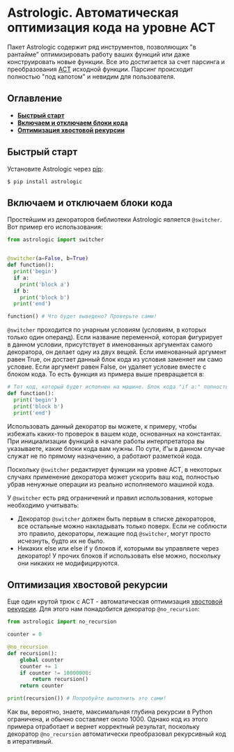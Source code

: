 # Astrologic. Автоматическая оптимизация кода на уровне АСТ


Пакет Astrologic содержит ряд инструментов, позволяющих "в рантайме" оптимизировать работу ваших функций или даже конструировать новые функции. Все это достигается за счет парсинга и преобразования [ACT](https://docs.python.org/3/library/ast.html) исходной функции. Парсинг происходит полностью "под капотом" и невидим для пользователя.


## Оглавление

- [**Быстрый старт**](#быстрый-старт)
- [**Включаем и отключаем блоки кода**](#включаем-и-отключаем-блоки-кода)
- [**Оптимизация хвостовой рекурсии**](#оптимизация-хвостовой-рекурсии)


## Быстрый старт

Установите Astrologic через [pip](https://pypi.org/project/astrologic/):

```
$ pip install astrologic
```

## Включаем и отключаем блоки кода

Простейшим из декораторов библиотеки Astrologic является ```@switcher```. Вот пример его использования:

```python
from astrologic import switcher


@switcher(a=False, b=True)
def function():
  print('begin')
  if a:
    print('block a')
  if b:
    print('block b')
  print('end')

function() # Что будет выведено? Проверьте сами!
```

```@switcher``` проходится по унарным условиям (условиям, в которых только один операнд). Если название переменной, которая фигурирует в данном условии, присутствует в именованных аргументах самого декоратора, он делает одну из двух вещей. Если именованный аргумент равен True, он достает данный блок кода из условия заменяет им само условие. Если аргумент равен False, он удаляет условие вместе с блоком кода. То есть функция из примера выше превращается в:

```python
# Тот код, который будет исполнен на машине. Блок кода "if a:" полностью вырезан, а блок "if b:" вытащен из проверки, в то время как сама проверка тоже вырезана.
def function():
  print('begin')
  print('block b')
  print('end')
```

Использовать данный декоратор вы можете, к примеру, чтобы избежать каких-то проверок в вашем коде, основанных на константах. При инициализации функций в начале работы интерпретатора вы указываете, какие блоки кода вам нужны. По сути, if'ы в данном случае служат не по прямому назначению, а работают разметкой кода.

Поскольку ```@switcher``` редактирует функции на уровне АСТ, в некоторых случаях применение декоратора может ускорить ваш код, полностью убрав ненужные операции из реально исполняемого машиной кода.

У ```@switcher``` есть ряд ограничений и правил использования, которые необходимо учитывать:

- Декоратор ```@switcher``` должен быть первым в списке декораторов, все остальные можно накладывать только поверх. Если не соблюсти это правило, декораторы, лежащие под ```@switcher```, могут просто исчезнуть, будто их не было.
- Никаких else или else if у блоков if, которыми вы управляете через декоратор! У прочих блоков if использовать else можно, поскольку они никаких не модифицируются.

## Оптимизация хвостовой рекурсии

Еще один крутой трюк с ACT - автоматическая оптимизация [хвостовой рекурсии](https://ru.wikipedia.org/wiki/%D0%A5%D0%B2%D0%BE%D1%81%D1%82%D0%BE%D0%B2%D0%B0%D1%8F_%D1%80%D0%B5%D0%BA%D1%83%D1%80%D1%81%D0%B8%D1%8F). Для этого нам понадобится декоратор ```@no_recursion```:


```python
from astrologic import no_recursion

counter = 0

@no_recursion
def recursion():
    global counter
    counter += 1
    if counter != 10000000:
        return recursion()
    return counter

print(recursion()) # Попробуйте выполнить это сами!
```

Как вы, вероятно, знаете, максимальная глубина рекурсии в Python ограничена, и обычно составляет около 1000. Однако код из этого примера отработает и вернет корректный результат, поскольку декоратор ```@no_recursion``` автоматически преобразовал рекурсивный код в итеративный.
